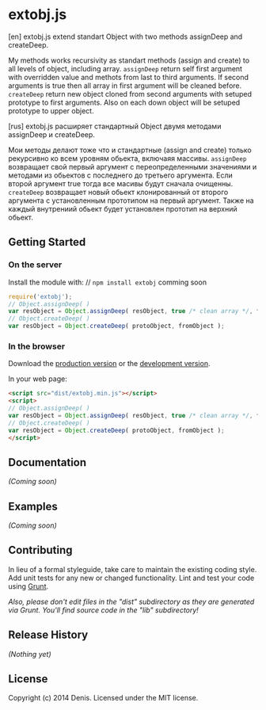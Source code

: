 # extobj.js
[en]
extobj.js extend standart Object with two methods assignDeep and createDeep.

My methods works recursivity as standart methods (assign and create) to all levels of object, including array.
`assignDeep` return self first argument with overridden value and methots from last to third arguments. If second arguments is true then all array in first argument will be cleaned before.
`createDeep` return new object cloned from second arguments with setuped prototype to first arguments. Also on each down object will be setuped prototype to upper object.      

[rus]
extobj.js расширяет стандартный Object двумя методами assignDeep и createDeep.

Мои методы делают тоже что и стандартные (assign and create) только рекурсивно ко всем уровням обьекта, включаяя массивы.
`assignDeep` возвращает свой первый аргумент с переопределенными значениями и методами из обьектов с последнего до третьего аргумента. Если второй аргумент true тогда все масивы будут сначала очищенны.
`createDeep` возвращает новый обьект клонированный от второго аргумента с установленным прототипом на первый аргумент. Также на каждый внутрениий обьект будет установлен прототип на верхний обьект.

## Getting Started
### On the server
Install the module with: // `npm install extobj` comming soon

```javascript
require('extobj');
// Object.assignDeep( )
var resObject = Object.assignDeep( resObject, true /* clean array */, fromObject [, andObject [, ...] ] );
// Object.createDeep( )
var resObject = Object.createDeep( protoObject, fromObject );
```

### In the browser
Download the [production version][min] or the [development version][max].

[min]: https://raw.github.com/Pofigizm/extobj/master/dist/extobj.min.js
[max]: https://raw.github.com/Pofigizm/extobj/master/dist/extobj.js

In your web page:

```html
<script src="dist/extobj.min.js"></script>
<script>
// Object.assignDeep( )
var resObject = Object.assignDeep( resObject, true /* clean array */, fromObject );
// Object.createDeep( )
var resObject = Object.createDeep( protoObject, fromObject );
</script>
```

## Documentation
_(Coming soon)_

## Examples
_(Coming soon)_

## Contributing
In lieu of a formal styleguide, take care to maintain the existing coding style. Add unit tests for any new or changed functionality. Lint and test your code using [Grunt](http://gruntjs.com/).

_Also, please don't edit files in the "dist" subdirectory as they are generated via Grunt. You'll find source code in the "lib" subdirectory!_

## Release History
_(Nothing yet)_

## License
 Copyright (c) 2014 Denis. Licensed under the MIT license.